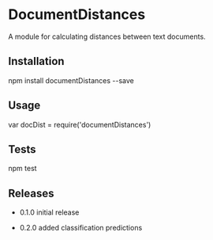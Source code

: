 DocumentDistances
=========

A module for calculating distances between text documents.

## Installation

npm install documentDistances --save

## Usage

var docDist = require('documentDistances')

## Tests

npm test

## Releases

* 0.1.0 initial release

* 0.2.0 added classification predictions